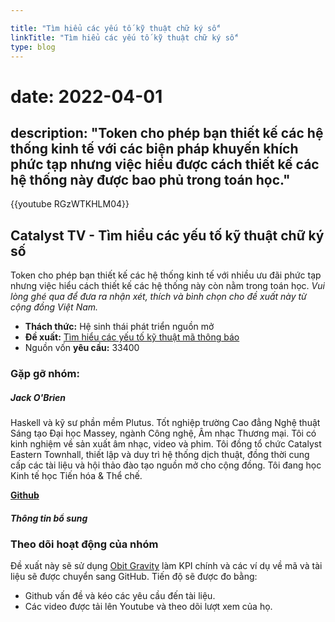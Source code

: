 ```yaml
---

title: "Tìm hiểu các yếu tố kỹ thuật chữ ký số" 
linkTitle: "Tìm hiểu các yếu tố kỹ thuật chữ ký số" 
type: blog
---
```

# date: 2022-04-01

## description: "Token cho phép bạn thiết kế các hệ thống kinh tế với các biện pháp khuyến khích phức tạp nhưng việc hiểu được cách thiết kế các hệ thống này được bao phủ trong toán học."

{{youtube RGzWTKHLM04}}

## Catalyst TV - Tìm hiểu các yếu tố kỹ thuật chữ ký số

Token cho phép bạn thiết kế các hệ thống kinh tế với nhiều ưu đãi phức tạp nhưng việc hiểu cách thiết kế các hệ thống này còn nằm trong toán học. *Vui lòng ghé qua để đưa ra nhận xét, thích và bình chọn cho đề xuất này từ cộng đồng Việt Nam.*

- **Thách thức:** Hệ sinh thái phát triển nguồn mở
- **Đề xuất:** [Tìm hiểu các yếu tố kỹ thuật mã thông báo](https://cardano.ideascale.com/c/idea/398799)
- Nguồn vốn **yêu cầu:** 33400

### Gặp gỡ nhóm:

##### **Jack O'Brien**

Haskell và kỹ sư phần mềm Plutus. Tốt nghiệp trường Cao đẳng Nghệ thuật Sáng tạo Đại học Massey, ngành Công nghệ, Âm nhạc Thương mại. Tôi có kinh nghiệm về sản xuất âm nhạc, video và phim. Tôi đồng tổ chức Catalyst Eastern Townhall, thiết lập và duy trì hệ thống dịch thuật, đồng thời cung cấp các tài liệu và hội thảo đào tạo nguồn mở cho cộng đồng. Tôi đang học Kinh tế học Tiến hóa &amp; Thể chế.

[**Github**](https://github.com/PardusEidolon)

##### Thông tin bổ sung

### Theo dõi hoạt động của nhóm

Đề xuất này sẽ sử dụng [Obit Gravity](https://github.com/orbit-love/orbit-model) làm KPI chính và các ví dụ về mã và tài liệu sẽ được chuyển sang GitHub. Tiến độ sẽ được đo bằng:

- Github vấn đề và kéo các yêu cầu đến tài liệu.
- Các video được tải lên Youtube và theo dõi lượt xem của họ.
